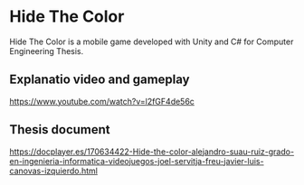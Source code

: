 # Hide The Color
Hide The Color is a mobile game developed with Unity and C# for Computer Engineering Thesis.

## Explanatio video and gameplay
https://www.youtube.com/watch?v=l2fGF4de56c

## Thesis document
https://docplayer.es/170634422-Hide-the-color-alejandro-suau-ruiz-grado-en-ingenieria-informatica-videojuegos-joel-servitja-freu-javier-luis-canovas-izquierdo.html
